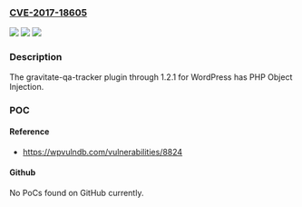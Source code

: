 ### [CVE-2017-18605](https://cve.mitre.org/cgi-bin/cvename.cgi?name=CVE-2017-18605)
![](https://img.shields.io/static/v1?label=Product&message=n%2Fa&color=blue)
![](https://img.shields.io/static/v1?label=Version&message=n%2Fa&color=blue)
![](https://img.shields.io/static/v1?label=Vulnerability&message=n%2Fa&color=brighgreen)

### Description

The gravitate-qa-tracker plugin through 1.2.1 for WordPress has PHP Object Injection.

### POC

#### Reference
- https://wpvulndb.com/vulnerabilities/8824

#### Github
No PoCs found on GitHub currently.

